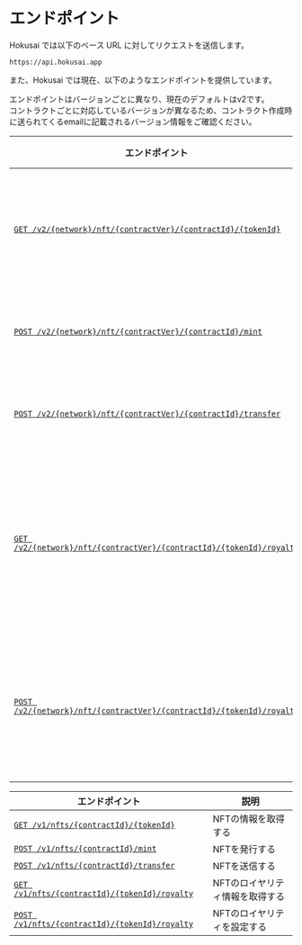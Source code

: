 # エンドポイント
Hokusai では以下のベース URL に対してリクエストを送信します。

```
https://api.hokusai.app  
```

また、Hokusai では現在、以下のようなエンドポイントを提供しています。

エンドポイントはバージョンごとに異なり、現在のデフォルトはv2です。  
コントラクトごとに対応しているバージョンが異なるため、コントラクト作成時に送られてくるemailに記載されるバージョン情報をご確認ください。

<!--
type: tab
title: v2
-->

|エンドポイント|説明|
|--|--|
|[`GET /v2/{network}/nft/{contractVer}/{contractId}/{tokenId}`](../../reference/swagger-v2.yaml#get-information-of-the-nft)|NFTの情報を取得する|
|[`POST /v2/{network}/nft/{contractVer}/{contractId}/mint`](../../reference/swagger-v2.yaml#mints-new-nft)|NFTを発行する|
|[`POST /v2/{network}/nft/{contractVer}/{contractId}/transfer`](../../reference/swagger-v2.yaml#transfer-a-nft-with-meta-transaction)|NFTを送信する|
|[`GET /v2/{network}/nft/{contractVer}/{contractId}/{tokenId}/royalty`](../../reference/swagger-v2.yaml#get-royalty-of-the-nft)|NFTのロイヤリティ情報を取得する|
|[`POST /v2/{network}/nft/{contractVer}/{contractId}/{tokenId}/royalty`](../../reference/swagger-v2.yaml#set-royalty-to-the-nft)|NFTのロイヤリティを設定する|

<!--
type: tab
title: v1
-->

|エンドポイント|説明|
|--|--|
|[`GET /v1/nfts/{contractId}/{tokenId}`](../../reference/swagger-v1.yaml#get-information-of-the-nft)|NFTの情報を取得する|
|[`POST /v1/nfts/{contractId}/mint`](../../reference/swagger-v1.yaml#mint-a-new-nft)|NFTを発行する|
|[`POST /v1/nfts/{contractId}/transfer`](../../reference/swagger-v1.yaml#transfer-a-nft-with-meta-transaction)|NFTを送信する|
|[`GET /v1/nfts/{contractId}/{tokenId}/royalty`](../../reference/swagger-v1.yaml#get-royalty-of-the-nft)|NFTのロイヤリティ情報を取得する|
|[`POST /v1/nfts/{contractId}/{tokenId}/royalty`](../../reference/swagger-v1.yaml#set-royalty-to-the-nft)|NFTのロイヤリティを設定する|

<!-- type: tab-end -->
